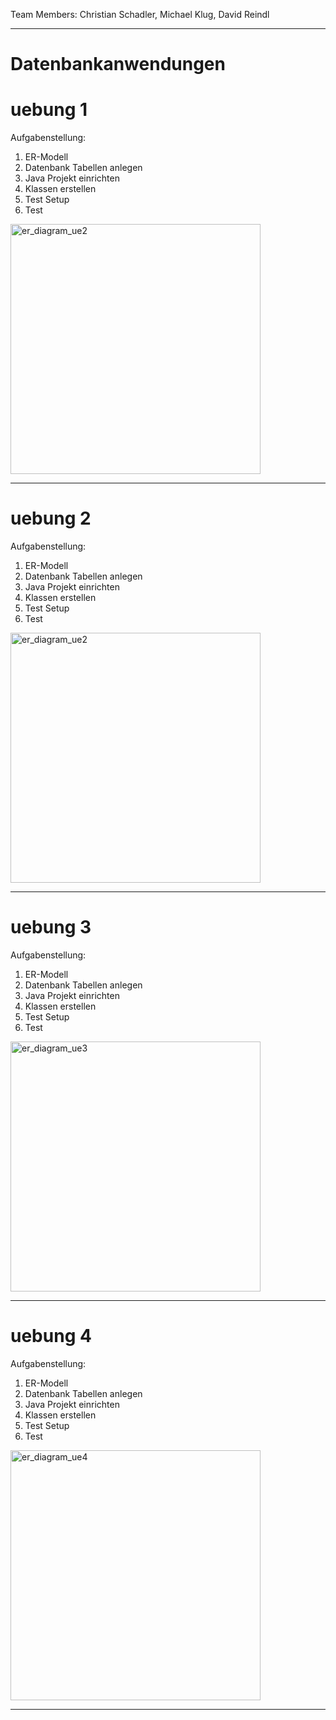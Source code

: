 Team Members: Christian Schadler, Michael Klug, David Reindl<br />

<hr />

# Datenbankanwendungen 

# uebung 1 <br />
Aufgabenstellung: <br />
1. ER-Modell <br />
2. Datenbank Tabellen anlegen <br />
3. Java Projekt einrichten <br />
4. Klassen erstellen <br />
5. Test Setup <br />
6. Test <br />

<img src="https://github.com/Nerminas/db_anwendungen/blob/master/ue1/relational.jpg" height="auto" width="400" alt="er_diagram_ue2"/>

<hr />

# uebung 2 <br />
Aufgabenstellung: <br />
 1. ER-Modell <br />
 2. Datenbank Tabellen anlegen <br />
 3. Java Projekt einrichten <br />
 4. Klassen erstellen <br />
 5. Test Setup <br />
 6. Test <br />
 
<img src="https://github.com/Nerminas/db_anwendungen/blob/master/ue2/src/main/resources/er_diagram/er_ue2.jpg" height="auto" width="400" alt="er_diagram_ue2"/>

<hr />

# uebung 3 <br />
Aufgabenstellung: <br />
 1. ER-Modell <br />
 2. Datenbank Tabellen anlegen <br />
 3. Java Projekt einrichten <br />
 4. Klassen erstellen <br />
 5. Test Setup <br />
 6. Test <br />
 
<img src="https://github.com/Nerminas/db_anwendungen/blob/master/ue3/src/main/resources/er_diagram/er_ue3.jpg" height="auto" width="400" alt="er_diagram_ue3"/>

<hr />

# uebung 4 <br />
Aufgabenstellung: <br />
1. ER-Modell <br />
2. Datenbank Tabellen anlegen <br />
3. Java Projekt einrichten <br />
4. Klassen erstellen <br />
5. Test Setup <br />
6. Test <br />

<img src="https://github.com/Nerminas/db_anwendungen/blob/master/ue4/src/main/resources/er_diagram/er_ue4.png" height="auto" width="400" alt="er_diagram_ue4"/>

<hr />
